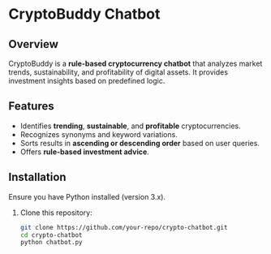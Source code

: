 # CryptoBuddy Chatbot

## Overview
CryptoBuddy is a **rule-based cryptocurrency chatbot** that analyzes market trends, sustainability, and profitability of digital assets. It provides investment insights based on predefined logic.

## Features
- Identifies **trending**, **sustainable**, and **profitable** cryptocurrencies.
- Recognizes synonyms and keyword variations.
- Sorts results in **ascending or descending order** based on user queries.
- Offers **rule-based investment advice**.

## Installation
Ensure you have Python installed (version 3.x).

1. Clone this repository:
   ```sh
   git clone https://github.com/your-repo/crypto-chatbot.git
   cd crypto-chatbot
   python chatbot.py
